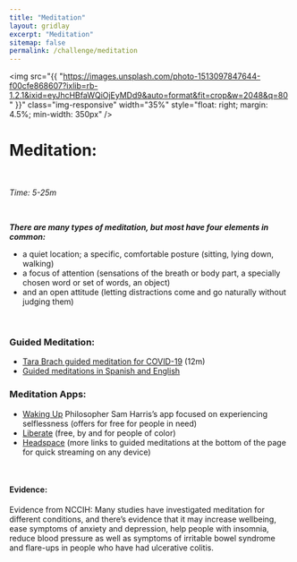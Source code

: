 ```yaml
---
title: "Meditation"
layout: gridlay
excerpt: "Meditation"
sitemap: false
permalink: /challenge/meditation
---
```



<img src="{{ "https://images.unsplash.com/photo-1513097847644-f00cfe868607?ixlib=rb-1.2.1&ixid=eyJhcHBfaWQiOjEyMDd9&auto=format&fit=crop&w=2048&q=80" }}" class="img-responsive" width="35%" style="float: right; margin: 4.5%; min-width: 350px" />


# Meditation: 

&nbsp;

*Time: 5-25m*

&nbsp;

***There are many types of meditation, but most have four elements in common:***
- a quiet location; a specific, comfortable posture (sitting, lying down, walking)
- a focus of attention (sensations of the breath or body part, a specially chosen word or set of words, an object)
- and an open attitude (letting distractions come and go naturally without judging them)

&nbsp;
&nbsp;
&nbsp;

### Guided Meditation:
- <a href="https://www.youtube.com/watch?v=5Bg3F214cFI" target="_blank">Tara Brach guided meditation for COVID-19</a> (12m)
- <a href="https://www.uclahealth.org/marc/mindful-meditations" target="_blank">Guided meditations in Spanish and English</a>

### Meditation Apps:
- <a href="https://wakingup.com/" target="_blank">Waking Up</a> Philosopher Sam Harris’s app focused on experiencing selflessness (offers for free for people in need)
- <a href="https://liberatemeditation.com/" target="_blank">Liberate</a> (free, by and for people of color)
- <a href="https://www.headspace.com/meditation/guided-meditation" target="_blank">Headspace</a> (more links to guided meditations at the bottom of the page for quick streaming on any device)

&nbsp;
&nbsp;
&nbsp;

#### Evidence: 
Evidence from NCCIH: Many studies have investigated meditation for different conditions, and there’s evidence that it may increase wellbeing, ease symptoms of anxiety and depression, help people with insomnia, reduce blood pressure as well as symptoms of irritable bowel syndrome and flare-ups in people who have had ulcerative colitis.  

&nbsp;
&nbsp;
